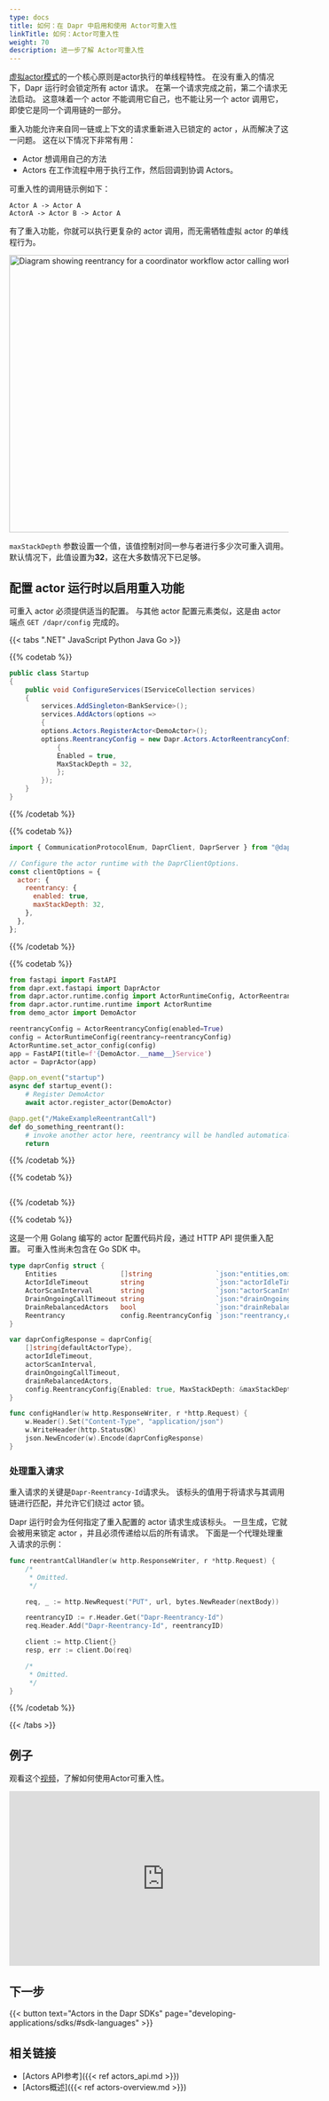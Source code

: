 ```yaml
---
type: docs
title: 如何：在 Dapr 中启用和使用 Actor可重入性
linkTitle: 如何：Actor可重入性
weight: 70
description: 进一步了解 Actor可重入性
---
```


[虚拟actor模式](https://www.microsoft.com/research/project/orleans-virtual-actors/)的一个核心原则是actor执行的单线程特性。 在没有重入的情况下，Dapr 运行时会锁定所有 actor 请求。 在第一个请求完成之前，第二个请求无法启动。 这意味着一个 actor 不能调用它自己，也不能让另一个 actor 调用它，即使它是同一个调用链的一部分。

重入功能允许来自同一链或上下文的请求重新进入已锁定的 actor ，从而解决了这一问题。 这在以下情况下非常有用：

- Actor 想调用自己的方法
- Actors 在工作流程中用于执行工作，然后回调到协调 Actors。

可重入性的调用链示例如下：

```
Actor A -> Actor A
ActorA -> Actor B -> Actor A
```

有了重入功能，你就可以执行更复杂的 actor 调用，而无需牺牲虚拟 actor 的单线程行为。

<img src="/images/actor-reentrancy.png" width=1000 height=500 alt="Diagram showing reentrancy for a coordinator workflow actor calling worker actors or an actor calling an method on itself">

`maxStackDepth` 参数设置一个值，该值控制对同一参与者进行多少次可重入调用。 默认情况下，此值设置为**32**，这在大多数情况下已足够。

## 配置 actor 运行时以启用重入功能

可重入 actor 必须提供适当的配置。 与其他 actor 配置元素类似，这是由 actor 端点 `GET /dapr/config` 完成的。

{{< tabs ".NET" JavaScript Python Java Go >}}

{{% codetab %}}

<!--dotnet-->

```csharp
public class Startup
{
	public void ConfigureServices(IServiceCollection services)
	{
		services.AddSingleton<BankService>();
		services.AddActors(options =>
		{
		options.Actors.RegisterActor<DemoActor>();
		options.ReentrancyConfig = new Dapr.Actors.ActorReentrancyConfig()
			{
			Enabled = true,
			MaxStackDepth = 32,
			};
		});
	}
}
```

{{% /codetab %}}

{{% codetab %}}

<!--javascript-->

```js
import { CommunicationProtocolEnum, DaprClient, DaprServer } from "@dapr/dapr";

// Configure the actor runtime with the DaprClientOptions.
const clientOptions = {
  actor: {
    reentrancy: {
      enabled: true,
      maxStackDepth: 32,
    },
  },
};
```

{{% /codetab %}}

{{% codetab %}}

<!--python-->

```python
from fastapi import FastAPI
from dapr.ext.fastapi import DaprActor
from dapr.actor.runtime.config import ActorRuntimeConfig, ActorReentrancyConfig
from dapr.actor.runtime.runtime import ActorRuntime
from demo_actor import DemoActor

reentrancyConfig = ActorReentrancyConfig(enabled=True)
config = ActorRuntimeConfig(reentrancy=reentrancyConfig)
ActorRuntime.set_actor_config(config)
app = FastAPI(title=f'{DemoActor.__name__}Service')
actor = DaprActor(app)

@app.on_event("startup")
async def startup_event():
	# Register DemoActor
	await actor.register_actor(DemoActor)

@app.get("/MakeExampleReentrantCall")
def do_something_reentrant():
	# invoke another actor here, reentrancy will be handled automatically
	return
```

{{% /codetab %}}

{{% codetab %}}

<!--java-->

```java
```

{{% /codetab %}}

{{% codetab %}}

这是一个用 Golang 编写的 actor 配置代码片段，通过 HTTP API 提供重入配置。 可重入性尚未包含在 Go SDK 中。

```go
type daprConfig struct {
	Entities                []string                `json:"entities,omitempty"`
	ActorIdleTimeout        string                  `json:"actorIdleTimeout,omitempty"`
	ActorScanInterval       string                  `json:"actorScanInterval,omitempty"`
	DrainOngoingCallTimeout string                  `json:"drainOngoingCallTimeout,omitempty"`
	DrainRebalancedActors   bool                    `json:"drainRebalancedActors,omitempty"`
	Reentrancy              config.ReentrancyConfig `json:"reentrancy,omitempty"`
}

var daprConfigResponse = daprConfig{
	[]string{defaultActorType},
	actorIdleTimeout,
	actorScanInterval,
	drainOngoingCallTimeout,
	drainRebalancedActors,
	config.ReentrancyConfig{Enabled: true, MaxStackDepth: &maxStackDepth},
}

func configHandler(w http.ResponseWriter, r *http.Request) {
	w.Header().Set("Content-Type", "application/json")
	w.WriteHeader(http.StatusOK)
	json.NewEncoder(w).Encode(daprConfigResponse)
}
```

### 处理重入请求

重入请求的关键是`Dapr-Reentrancy-Id`请求头。 该标头的值用于将请求与其调用链进行匹配，并允许它们绕过 actor 锁。

Dapr 运行时会为任何指定了重入配置的 actor 请求生成该标头。 一旦生成，它就会被用来锁定 actor ，并且必须传递给以后的所有请求。 下面是一个代理处理重入请求的示例：

```go
func reentrantCallHandler(w http.ResponseWriter, r *http.Request) {
    /*
     * Omitted.
     */

	req, _ := http.NewRequest("PUT", url, bytes.NewReader(nextBody))

	reentrancyID := r.Header.Get("Dapr-Reentrancy-Id")
	req.Header.Add("Dapr-Reentrancy-Id", reentrancyID)

	client := http.Client{}
	resp, err := client.Do(req)

    /*
     * Omitted.
     */
}
```

{{% /codetab %}}

{{< /tabs >}}

## 例子

观看这个[视频](https://www.youtube.com/watch?v=QADHQ5v-gww\&list=PLcip_LgkYwzuF-OV6zKRADoiBvUvGhkao\&t=674s)，了解如何使用Actor可重入性。

<div class="embed-responsive embed-responsive-16by9">
<iframe width="560" height="315" src="https://www.youtube-nocookie.com/embed/QADHQ5v-gww?start=674" frameborder="0" allow="accelerometer; autoplay; clipboard-write; encrypted-media; gyroscope; picture-in-picture" allowfullscreen></iframe>
</div>

## 下一步

{{< button text="Actors in the Dapr SDKs" page="developing-applications/sdks/#sdk-languages" >}}

## 相关链接

- [Actors API参考]({{< ref actors_api.md >}})
- [Actors概述]({{< ref actors-overview.md >}})
